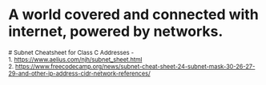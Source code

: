# A world covered and connected with internet, powered by networks.

<small># Subnet Cheatsheet for Class C Addresses - <br>1. https://www.aelius.com/njh/subnet_sheet.html <br>2. https://www.freecodecamp.org/news/subnet-cheat-sheet-24-subnet-mask-30-26-27-29-and-other-ip-address-cidr-network-references/</small>

